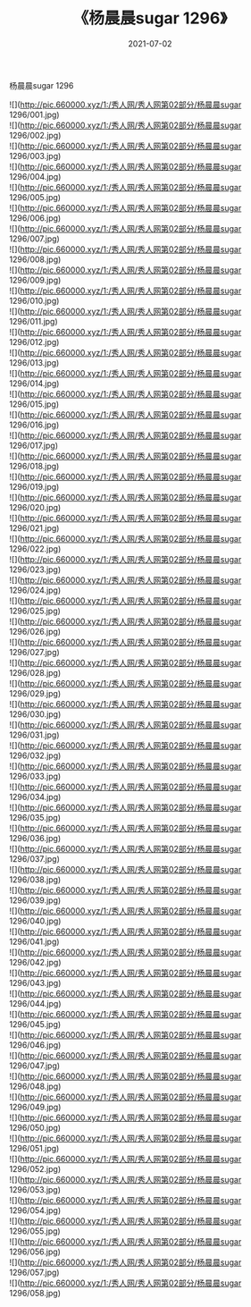 ﻿---
layout: post
title:  《杨晨晨sugar 1296》
date:   2021-07-02
img: http://pic.660000.xyz/1:/秀人网/秀人网第02部分/杨晨晨sugar 1296/000.jpg
categories: [美女, 清纯, 唯美]
---

杨晨晨sugar 1296

  ![](http://pic.660000.xyz/1:/秀人网/秀人网第02部分/杨晨晨sugar 1296/001.jpg) <br> ![](http://pic.660000.xyz/1:/秀人网/秀人网第02部分/杨晨晨sugar 1296/002.jpg) <br> ![](http://pic.660000.xyz/1:/秀人网/秀人网第02部分/杨晨晨sugar 1296/003.jpg) <br> ![](http://pic.660000.xyz/1:/秀人网/秀人网第02部分/杨晨晨sugar 1296/004.jpg) <br> ![](http://pic.660000.xyz/1:/秀人网/秀人网第02部分/杨晨晨sugar 1296/005.jpg) <br> ![](http://pic.660000.xyz/1:/秀人网/秀人网第02部分/杨晨晨sugar 1296/006.jpg) <br> ![](http://pic.660000.xyz/1:/秀人网/秀人网第02部分/杨晨晨sugar 1296/007.jpg) <br> ![](http://pic.660000.xyz/1:/秀人网/秀人网第02部分/杨晨晨sugar 1296/008.jpg) <br> ![](http://pic.660000.xyz/1:/秀人网/秀人网第02部分/杨晨晨sugar 1296/009.jpg) <br> ![](http://pic.660000.xyz/1:/秀人网/秀人网第02部分/杨晨晨sugar 1296/010.jpg) <br> ![](http://pic.660000.xyz/1:/秀人网/秀人网第02部分/杨晨晨sugar 1296/011.jpg) <br> ![](http://pic.660000.xyz/1:/秀人网/秀人网第02部分/杨晨晨sugar 1296/012.jpg) <br> ![](http://pic.660000.xyz/1:/秀人网/秀人网第02部分/杨晨晨sugar 1296/013.jpg) <br> ![](http://pic.660000.xyz/1:/秀人网/秀人网第02部分/杨晨晨sugar 1296/014.jpg) <br> ![](http://pic.660000.xyz/1:/秀人网/秀人网第02部分/杨晨晨sugar 1296/015.jpg) <br> ![](http://pic.660000.xyz/1:/秀人网/秀人网第02部分/杨晨晨sugar 1296/016.jpg) <br> ![](http://pic.660000.xyz/1:/秀人网/秀人网第02部分/杨晨晨sugar 1296/017.jpg) <br> ![](http://pic.660000.xyz/1:/秀人网/秀人网第02部分/杨晨晨sugar 1296/018.jpg) <br> ![](http://pic.660000.xyz/1:/秀人网/秀人网第02部分/杨晨晨sugar 1296/019.jpg) <br> ![](http://pic.660000.xyz/1:/秀人网/秀人网第02部分/杨晨晨sugar 1296/020.jpg) <br> ![](http://pic.660000.xyz/1:/秀人网/秀人网第02部分/杨晨晨sugar 1296/021.jpg) <br> ![](http://pic.660000.xyz/1:/秀人网/秀人网第02部分/杨晨晨sugar 1296/022.jpg) <br> ![](http://pic.660000.xyz/1:/秀人网/秀人网第02部分/杨晨晨sugar 1296/023.jpg) <br> ![](http://pic.660000.xyz/1:/秀人网/秀人网第02部分/杨晨晨sugar 1296/024.jpg) <br> ![](http://pic.660000.xyz/1:/秀人网/秀人网第02部分/杨晨晨sugar 1296/025.jpg) <br> ![](http://pic.660000.xyz/1:/秀人网/秀人网第02部分/杨晨晨sugar 1296/026.jpg) <br> ![](http://pic.660000.xyz/1:/秀人网/秀人网第02部分/杨晨晨sugar 1296/027.jpg) <br> ![](http://pic.660000.xyz/1:/秀人网/秀人网第02部分/杨晨晨sugar 1296/028.jpg) <br> ![](http://pic.660000.xyz/1:/秀人网/秀人网第02部分/杨晨晨sugar 1296/029.jpg) <br> ![](http://pic.660000.xyz/1:/秀人网/秀人网第02部分/杨晨晨sugar 1296/030.jpg) <br> ![](http://pic.660000.xyz/1:/秀人网/秀人网第02部分/杨晨晨sugar 1296/031.jpg) <br> ![](http://pic.660000.xyz/1:/秀人网/秀人网第02部分/杨晨晨sugar 1296/032.jpg) <br> ![](http://pic.660000.xyz/1:/秀人网/秀人网第02部分/杨晨晨sugar 1296/033.jpg) <br> ![](http://pic.660000.xyz/1:/秀人网/秀人网第02部分/杨晨晨sugar 1296/034.jpg) <br> ![](http://pic.660000.xyz/1:/秀人网/秀人网第02部分/杨晨晨sugar 1296/035.jpg) <br> ![](http://pic.660000.xyz/1:/秀人网/秀人网第02部分/杨晨晨sugar 1296/036.jpg) <br> ![](http://pic.660000.xyz/1:/秀人网/秀人网第02部分/杨晨晨sugar 1296/037.jpg) <br> ![](http://pic.660000.xyz/1:/秀人网/秀人网第02部分/杨晨晨sugar 1296/038.jpg) <br> ![](http://pic.660000.xyz/1:/秀人网/秀人网第02部分/杨晨晨sugar 1296/039.jpg) <br> ![](http://pic.660000.xyz/1:/秀人网/秀人网第02部分/杨晨晨sugar 1296/040.jpg) <br> ![](http://pic.660000.xyz/1:/秀人网/秀人网第02部分/杨晨晨sugar 1296/041.jpg) <br> ![](http://pic.660000.xyz/1:/秀人网/秀人网第02部分/杨晨晨sugar 1296/042.jpg) <br> ![](http://pic.660000.xyz/1:/秀人网/秀人网第02部分/杨晨晨sugar 1296/043.jpg) <br> ![](http://pic.660000.xyz/1:/秀人网/秀人网第02部分/杨晨晨sugar 1296/044.jpg) <br> ![](http://pic.660000.xyz/1:/秀人网/秀人网第02部分/杨晨晨sugar 1296/045.jpg) <br> ![](http://pic.660000.xyz/1:/秀人网/秀人网第02部分/杨晨晨sugar 1296/046.jpg) <br> ![](http://pic.660000.xyz/1:/秀人网/秀人网第02部分/杨晨晨sugar 1296/047.jpg) <br> ![](http://pic.660000.xyz/1:/秀人网/秀人网第02部分/杨晨晨sugar 1296/048.jpg) <br> ![](http://pic.660000.xyz/1:/秀人网/秀人网第02部分/杨晨晨sugar 1296/049.jpg) <br> ![](http://pic.660000.xyz/1:/秀人网/秀人网第02部分/杨晨晨sugar 1296/050.jpg) <br> ![](http://pic.660000.xyz/1:/秀人网/秀人网第02部分/杨晨晨sugar 1296/051.jpg) <br> ![](http://pic.660000.xyz/1:/秀人网/秀人网第02部分/杨晨晨sugar 1296/052.jpg) <br> ![](http://pic.660000.xyz/1:/秀人网/秀人网第02部分/杨晨晨sugar 1296/053.jpg) <br> ![](http://pic.660000.xyz/1:/秀人网/秀人网第02部分/杨晨晨sugar 1296/054.jpg) <br> ![](http://pic.660000.xyz/1:/秀人网/秀人网第02部分/杨晨晨sugar 1296/055.jpg) <br> ![](http://pic.660000.xyz/1:/秀人网/秀人网第02部分/杨晨晨sugar 1296/056.jpg) <br> ![](http://pic.660000.xyz/1:/秀人网/秀人网第02部分/杨晨晨sugar 1296/057.jpg) <br> ![](http://pic.660000.xyz/1:/秀人网/秀人网第02部分/杨晨晨sugar 1296/058.jpg) <br>